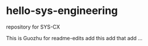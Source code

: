 # hello-sys-engineering
repository for SYS-CX

This is Guozhu for readme-edits
add this 
add that
add ...
